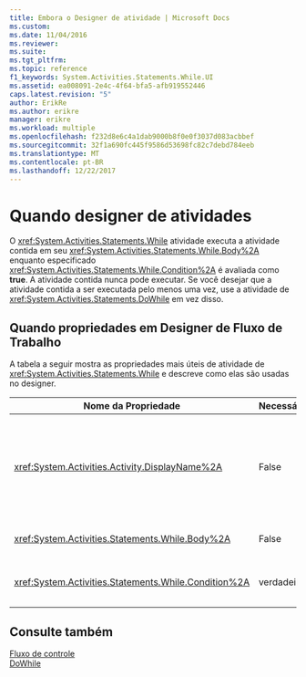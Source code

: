 ```yaml
---
title: Embora o Designer de atividade | Microsoft Docs
ms.custom: 
ms.date: 11/04/2016
ms.reviewer: 
ms.suite: 
ms.tgt_pltfrm: 
ms.topic: reference
f1_keywords: System.Activities.Statements.While.UI
ms.assetid: ea008091-2e4c-4f64-bfa5-afb919552446
caps.latest.revision: "5"
author: ErikRe
ms.author: erikre
manager: erikre
ms.workload: multiple
ms.openlocfilehash: f232d8e6c4a1dab9000b8f0e0f3037d083acbbef
ms.sourcegitcommit: 32f1a690fc445f9586d53698fc82c7debd784eeb
ms.translationtype: MT
ms.contentlocale: pt-BR
ms.lasthandoff: 12/22/2017
---
```

# <a name="while-activity-designer"></a>Quando designer de atividades
O <xref:System.Activities.Statements.While> atividade executa a atividade contida em seu <xref:System.Activities.Statements.While.Body%2A> enquanto especificado <xref:System.Activities.Statements.While.Condition%2A> é avaliada como **true**. A atividade contida nunca pode executar. Se você desejar que a atividade contida a ser executada pelo menos uma vez, use a atividade de <xref:System.Activities.Statements.DoWhile> em vez disso.  
  
## <a name="while-properties-in-workflow-designer"></a>Quando propriedades em Designer de Fluxo de Trabalho  
 A tabela a seguir mostra as propriedades mais úteis de atividade de <xref:System.Activities.Statements.While> e descreve como elas são usadas no designer.  
  
|Nome da Propriedade|Necessária|Uso|  
|-------------------|--------------|-----------|  
|<xref:System.Activities.Activity.DisplayName%2A>|False|Especifica o nome amigável do designer de atividade de <xref:System.Activities.Statements.While> no cabeçalho. O valor padrão é quando. O valor pode ser editado no **propriedades** janela ou diretamente no cabeçalho de designer de atividade.<br /><br /> Embora não seja necessário <xref:System.Activities.Activity.DisplayName%2A> restrita, é uma prática recomendada usar um.|  
|<xref:System.Activities.Statements.While.Body%2A>|False|Contém a atividade seja executada enquanto o <xref:System.Activities.Statements.While.Condition%2A> é avaliada como **true**.|  
|<xref:System.Activities.Statements.While.Condition%2A>|verdadeiro|Contém a expressão de [!INCLUDE[vbprvb](../code-quality/includes/vbprvb_md.md)] que é avaliada para determinar se a atividade em <xref:System.Activities.Statements.While.Body%2A> deve ser executada.|  
  
## <a name="see-also"></a>Consulte também  
 [Fluxo de controle](../workflow-designer/control-flow-activity-designers.md)   
 [DoWhile](../workflow-designer/dowhile-activity-designer.md)